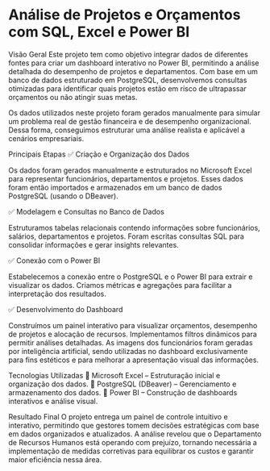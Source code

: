 # Análise de Projetos e Orçamentos com SQL, Excel e Power BI
Visão Geral
Este projeto tem como objetivo integrar dados de diferentes fontes para criar um dashboard interativo no Power BI, permitindo a análise detalhada do desempenho de projetos e departamentos. Com base em um banco de dados estruturado em PostgreSQL, desenvolvemos consultas otimizadas para identificar quais projetos estão em risco de ultrapassar orçamentos ou não atingir suas metas.

Os dados utilizados neste projeto foram gerados manualmente para simular um problema real de gestão financeira e de desempenho organizacional. Dessa forma, conseguimos estruturar uma análise realista e aplicável a cenários empresariais.

Principais Etapas
✅ Criação e Organização dos Dados

Os dados foram gerados manualmente e estruturados no Microsoft Excel para representar funcionários, departamentos e projetos.
Esses dados foram então importados e armazenados em um banco de dados PostgreSQL (usando o DBeaver).

✅ Modelagem e Consultas no Banco de Dados

Estruturamos tabelas relacionais contendo informações sobre funcionários, salários, departamentos e projetos.
Foram escritas consultas SQL para consolidar informações e gerar insights relevantes.

✅ Conexão com o Power BI

Estabelecemos a conexão entre o PostgreSQL e o Power BI para extrair e visualizar os dados.
Criamos métricas e agregações para facilitar a interpretação dos resultados.

✅ Desenvolvimento do Dashboard

Construímos um painel interativo para visualizar orçamentos, desempenho de projetos e alocação de recursos.
Implementamos filtros dinâmicos para permitir análises detalhadas.
As imagens dos funcionários foram geradas por inteligência artificial, sendo utilizadas no dashboard exclusivamente para fins estéticos e para melhorar a apresentação visual das informações.

Tecnologias Utilizadas
🔹 Microsoft Excel – Estruturação inicial e organização dos dados.
🔹 PostgreSQL (DBeaver) – Gerenciamento e armazenamento dos dados.
🔹 Power BI – Construção de dashboards interativos e análise visual.

Resultado Final
O projeto entrega um painel de controle intuitivo e interativo, permitindo que gestores tomem decisões estratégicas com base em dados organizados e atualizados. A análise revelou que o Departamento de Recursos Humanos está operando com prejuízo, tornando necessária a implementação de medidas corretivas para equilibrar os custos e garantir maior eficiência nessa área.
